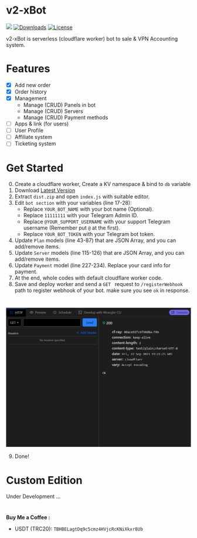 # v2-xBot

[![](https://img.shields.io/github/v/release/javadib/v2-xbot.svg)](https://github.com/javadib/v2-xbot/releases)
[![Downloads](https://img.shields.io/github/downloads/javadib/v2-xbot/total.svg)](#)
[![License](https://img.shields.io/badge/license-GPL%20V3-blue.svg?longCache=true)](https://www.gnu.org/licenses/gpl-3.0.en.html)

v2-xBot is serverless (cloudflare worker) bot to sale & VPN Accounting system.
#

# Features
- [x] Add new order
- [x] Order history
- [x] Management
  - Manage (CRUD) Panels in bot
  - Manage (CRUD) Servers
  - Manage (CRUD) Payment methods
- [ ] Apps & link (for users)
- [ ] User Profile
- [ ] Affiliate system
- [ ] Ticketing system
#

# Get Started
0) Create a cloudflare worker, Create a KV namespace & bind to `db` variable
1) Download [Latest Version](https://github.com/javadib/v2-xbot/releases/latest/download/dist.zip)
2) Extract `dist.zip` and open `index.js` with suitable editor.
3) Edit `bot section` with your variables (line 17-28):
   - Replace `YOUR_BOT_NAME` with your bot name (Optional).
   - Replace `11111111` with your Telegram Admin ID.
   - Replace `@YOUR_SUPPORT_USERNAME` with your support Telegram username (Remember put `@` at the first).
   - Replace `YOUR_BOT_TOKEN` with your Telegram bot token.
4) Update `Plan` models (line 43-87) that are JSON Array, and you can add/remove items. 
5) Update `Server` models (line 115-126) that are JSON Array, and you can add/remove items.
6) Update `Payment` model (line 227-234). Replace your card info for payment. 
7) At the end, whole codes with default cloudflare worker code.
8) Save and deploy worker and send a `GET ` request to `/registerWebhook` path to register webhook of your bot. make sure you see `ok` in response.
#
![1](./docs/images/register-result.png)

9) Done!
#




# Custom Edition
Under Development ...
#





#

**Buy Me a Coffee :**
- USDT (TRC20): `TBHBELagtDq9c5cmz4HVjcRcKNiXkxr8Ub`
